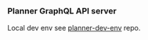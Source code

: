 ### Planner GraphQL API server
Local dev env see [planner-dev-env](https://github.com/andreyserdjuk/planner-dev-env) repo.
